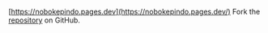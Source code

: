 [https://nobokepindo.pages.dev](https://nobokepindo.pages.dev/)
Fork the [repository](https://github.com/s3dindo) on GitHub.